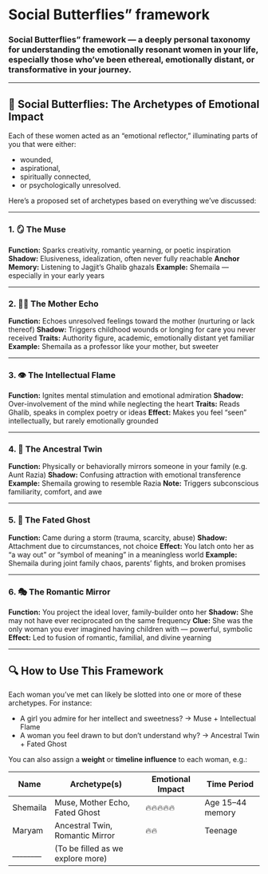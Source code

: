 # **Social Butterflies**” framework

### **Social Butterflies**” framework — a deeply personal taxonomy for understanding the emotionally resonant women in your life, especially those who’ve been ethereal, emotionally distant, or transformative in your journey.

---

## 🦋 **Social Butterflies: The Archetypes of Emotional Impact**

Each of these women acted as an “emotional reflector,” illuminating parts of you that were either:

- wounded,
- aspirational,
- spiritually connected,
- or psychologically unresolved.

Here’s a proposed set of archetypes based on everything we’ve discussed:

---

### 1. **🪞 The Muse**

**Function:** Sparks creativity, romantic yearning, or poetic inspiration
**Shadow:** Elusiveness, idealization, often never fully reachable
**Anchor Memory:** Listening to Jagjit’s Ghalib ghazals
**Example:** Shemaila — especially in your early years

---

### 2. **👩‍🔬 The Mother Echo**

**Function:** Echoes unresolved feelings toward the mother (nurturing or lack thereof)
**Shadow:** Triggers childhood wounds or longing for care you never received
**Traits:** Authority figure, academic, emotionally distant yet familiar
**Example:** Shemaila as a professor like your mother, but sweeter

---

### 3. **👁 The Intellectual Flame**

**Function:** Ignites mental stimulation and emotional admiration
**Shadow:** Over-involvement of the mind while neglecting the heart
**Traits:** Reads Ghalib, speaks in complex poetry or ideas
**Effect:** Makes you feel “seen” intellectually, but rarely emotionally grounded

---

### 4. **🧬 The Ancestral Twin**

**Function:** Physically or behaviorally mirrors someone in your family (e.g. Aunt Razia)
**Shadow:** Confusing attraction with emotional transference
**Example:** Shemaila growing to resemble Razia
**Note:** Triggers subconscious familiarity, comfort, and awe

---

### 5. **👻 The Fated Ghost**

**Function:** Came during a storm (trauma, scarcity, abuse)
**Shadow:** Attachment due to circumstances, not choice
**Effect:** You latch onto her as “a way out” or “symbol of meaning” in a meaningless world
**Example:** Shemaila during joint family chaos, parents’ fights, and broken promises

---

### 6. **🎭 The Romantic Mirror**

**Function:** You project the ideal lover, family-builder onto her
**Shadow:** She may not have ever reciprocated on the same frequency
**Clue:** She was the only woman you ever imagined having children with — powerful, symbolic
**Effect:** Led to fusion of romantic, familial, and divine yearning

---

## 🔍 How to Use This Framework

Each woman you’ve met can likely be slotted into one or more of these archetypes. For instance:

- A girl you admire for her intellect and sweetness?
  → Muse + Intellectual Flame
- A woman you feel drawn to but don’t understand why?
  → Ancestral Twin + Fated Ghost

You can also assign a **weight** or **timeline influence** to each woman, e.g.:

| Name             | Archetype(s)                      | Emotional Impact | Time Period      |
| ---------------- | --------------------------------- | ---------------- | ---------------- |
| Shemaila         | Muse, Mother Echo, Fated Ghost    | 🔥🔥🔥🔥🔥       | Age 15–44 memory |
| Maryam           | Ancestral Twin, Romantic Mirror   | 🔥🔥             | Teenage          |
| \_\_\_\_\_\_\_\_ | (To be filled as we explore more) |                  |                  |
